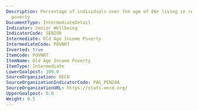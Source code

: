 ```yaml
---
Description: Percentage of individuals over the age of 66+ living in relative income
  poverty
DocumentType: IntermediateDetail
Indicator: Senior Wellbeing
IndicatorCode: SENIOR
Intermediate: Old Age Income Poverty
IntermediateCode: POVNRT
Inverted: true
ItemCode: POVNRT
ItemName: Old Age Income Poverty
ItemType: Intermediate
LowerGoalpost: 100.0
SourceOrganization: OECD
SourceOrganizationIndicatorCode: PAG_PEN24A
SourceOrganizationURL: https://stats.oecd.org/
UpperGoalpost: 0.0
Weight: 0.5
---
```


